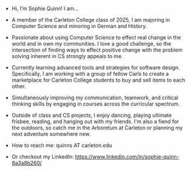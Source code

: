 - Hi, I’m Sophie Quinn! I am...
- A member of the Carleton College class of 2025, I am majoring in Computer Science and minoring in German and History.
- Passionate about using Computer Science to effect real change in the world and in own my communities. I love a good challenge, so the intersection of finding ways to effect positive change with the problem solving inherent in CS strongly appeals to me.
- Currently learning advanced tools and strategies for software design. Specifically, I am working with a group of fellow Carls to create a marketplace for Carleton College students to buy and sell items to each other. 
- Simultaneously improving my communication, teamwork, and critical thinking skills by engaging in courses across the curricular spectrum.
  
- Outside of class and CS projects, I enjoy dancing, playing ultimate frisbee, reading, and hanging out with my friends. I'm also a fiend for the outdoors, so catch me in the Arboretum at Carleton or planning my next adventure somewhere new.
- How to reach me: quinns AT carleton.edu
- Or checkout my LinkedIn: https://www.linkedin.com/in/sophie-quinn-8a3a8b260/

<!---
quinns7/quinns7 is a ✨ special ✨ repository because its `README.md` (this file) appears on your GitHub profile.
You can click the Preview link to take a look at your changes.
--->
